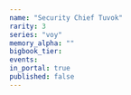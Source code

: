```yaml
---
name: "Security Chief Tuvok"
rarity: 3
series: "voy"
memory_alpha: ""
bigbook_tier:
events:
in_portal: true
published: false
---
```

